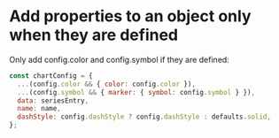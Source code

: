 # Add properties to an object only when they are defined

Only add config.color and config.symbol if they are defined:

```javascript
const chartConfig = {
  ...(config.color && { color: config.color }),
  ...(config.symbol && { marker: { symbol: config.symbol } }),
  data: seriesEntry,
  name: name,
  dashStyle: config.dashStyle ? config.dashStyle : defaults.solid,
};
```
